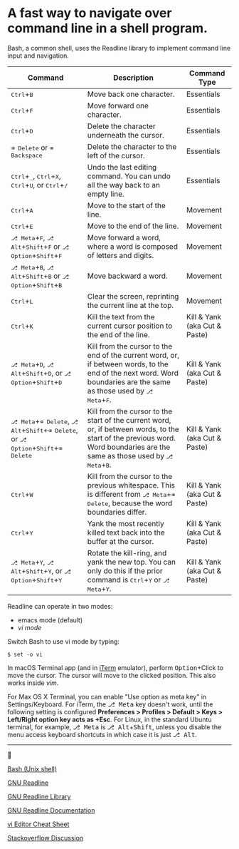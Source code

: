 # A fast way to navigate over command line in a shell program.

Bash, a common shell, uses the Readline library to implement command line input and navigation.


| Command | Description | Command Type |
--- | --- | --- |
|<kbd>Ctrl</kbd>+<kbd>B</kbd>|Move back one character.|Essentials|
|<kbd>Ctrl</kbd>+<kbd>F</kbd>|Move forward one character.|Essentials|
|<kbd>Ctrl</kbd>+<kbd>D</kbd>|Delete the character underneath the cursor.|Essentials|
|<kbd>⌫ Delete</kbd> or <kbd>⌫ Backspace</kbd>|Delete the character to the left of the cursor.|Essentials|
|<kbd>Ctrl</kbd>+<kbd>_</kbd>, <kbd>Ctrl</kbd>+<kbd>X</kbd>, <kbd>Ctrl</kbd>+<kbd>U</kbd>, or <kbd>Ctrl</kbd>+<kbd>/</kbd>|Undo the last editing command. You can undo all the way back to an empty line.|Essentials|
|<kbd>Ctrl</kbd>+<kbd>A</kbd>|Move to the start of the line.|Movement|
|<kbd>Ctrl</kbd>+<kbd>E</kbd>|Move to the end of the line.|Movement|
|<kbd>⎇ Meta</kbd>+<kbd>F</kbd>, <kbd>⎇ Alt</kbd>+<kbd>Shift</kbd>+<kbd>F</kbd> or <kbd>⎇ Option</kbd>+<kbd>Shift</kbd>+<kbd>F</kbd>|Move forward a word, where a word is composed of letters and digits.|Movement|
|<kbd>⎇ Meta</kbd>+<kbd>B</kbd>, <kbd>⎇ Alt</kbd>+<kbd>Shift</kbd>+<kbd>B</kbd> or <kbd>⎇ Option</kbd>+<kbd>Shift</kbd>+<kbd>B</kbd>|Move backward a word.|Movement|
|<kbd>Ctrl</kbd>+<kbd>L</kbd>|Clear the screen, reprinting the current line at the top.|Movement|
|<kbd>Ctrl</kbd>+<kbd>K</kbd>|Kill the text from the current cursor position to the end of the line.|Kill & Yank (aka Cut & Paste)|
|<kbd>⎇ Meta</kbd>+<kbd>D</kbd>, <kbd>⎇ Alt</kbd>+<kbd>Shift</kbd>+<kbd>D</kbd>, or <kbd>⎇ Option</kbd>+<kbd>Shift</kbd>+<kbd>D</kbd>|Kill from the cursor to the end of the current word, or, if between words, to the end of the next word. Word boundaries are the same as those used by <kbd>⎇ Meta</kbd>+<kbd>F</kbd>.|Kill & Yank (aka Cut & Paste)|
|<kbd>⎇ Meta</kbd>+<kbd>⌫ Delete</kbd>, <kbd>⎇ Alt</kbd>+<kbd>Shift</kbd>+<kbd>⌫ Delete</kbd>, or <kbd>⎇ Option</kbd>+<kbd>Shift</kbd>+<kbd>⌫ Delete</kbd>|Kill from the cursor to the start of the current word, or, if between words, to the start of the previous word. Word boundaries are the same as those used by <kbd>⎇ Meta</kbd>+<kbd>B</kbd>.|Kill & Yank (aka Cut & Paste)|
|<kbd>Ctrl</kbd>+<kbd>W</kbd>|Kill from the cursor to the previous whitespace. This is different from <kbd>⎇ Meta</kbd>+<kbd>⌫ Delete</kbd>, because the word boundaries differ.|Kill & Yank (aka Cut & Paste)|
|<kbd>Ctrl</kbd>+<kbd>Y</kbd>|Yank the most recently killed text back into the buffer at the cursor.|Kill & Yank (aka Cut & Paste)|
|<kbd>⎇ Meta</kbd>+<kbd>Y</kbd>, <kbd>⎇ Alt</kbd>+<kbd>Shift</kbd>+<kbd>Y</kbd>, or <kbd>⎇ Option</kbd>+<kbd>Shift</kbd>+<kbd>Y</kbd>|Rotate the kill-ring, and yank the new top. You can only do this if the prior command is <kbd>Ctrl</kbd>+<kbd>Y</kbd> or <kbd>⎇ Meta</kbd>+<kbd>Y</kbd>.|Kill & Yank (aka Cut & Paste)|

Readline can operate in two modes:

- emacs mode (default)
- _vi mode_

Switch Bash to use vi mode by typing:

    $ set -o vi

In macOS Terminal app (and in [iTerm](https://iterm2.com/) emulator), perform <kbd>Option</kbd>+Click to move the cursor. The cursor will move to the clicked position. This also works inside _vim_.

For Max OS X Terminal, you can enable "Use option as meta key" in Settings/Keyboard.
For iTerm, the <kbd>⎇ Meta</kbd> key doesn't work, until the following setting is configured __Preferences > Profiles > Default > Keys > Left/Right option key acts as +Esc__. 
For Linux, in the standard Ubuntu terminal, for example,  <kbd>⎇ Meta</kbd> is <kbd>⎇ Alt</kbd>+<kbd>Shift</kbd>, unless you disable the menu access keyboard shortcuts in which case it is just <kbd>⎇ Alt</kbd>. 

----
🔗

[Bash (Unix shell)](https://en.wikipedia.org/wiki/Bash_%28Unix_shell%29)

[GNU Readline](https://en.wikipedia.org/wiki/GNU_Readline)

[GNU Readline Library](https://tiswww.case.edu/php/chet/readline/readline.html#SEC22)

[GNU Readline Documentation](https://www.gnu.org/software/bash/manual/bash.html#Readline-Interaction)

[vi Editor Cheat Sheet](https://github.com/lana-20/fast-cli-nav/blob/main/vi_cheat_sheet.pdf)

[Stackoverflow Discussion](https://stackoverflow.com/questions/657130/fastest-ways-to-move-the-cursor-on-a-terminal-command-line)
